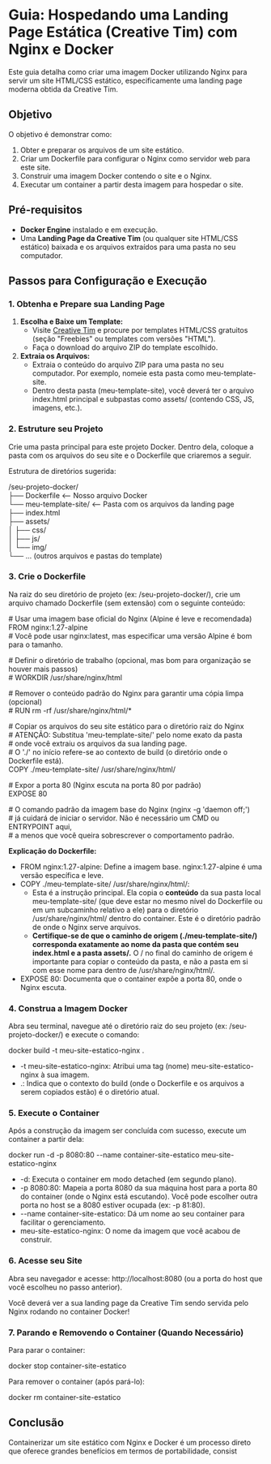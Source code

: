 # **Guia: Hospedando uma Landing Page Estática (Creative Tim) com Nginx e Docker**

Este guia detalha como criar uma imagem Docker utilizando Nginx para servir um site HTML/CSS estático, especificamente uma landing page moderna obtida da Creative Tim.

## **Objetivo**

O objetivo é demonstrar como:

1. Obter e preparar os arquivos de um site estático.  
2. Criar um Dockerfile para configurar o Nginx como servidor web para este site.  
3. Construir uma imagem Docker contendo o site e o Nginx.  
4. Executar um container a partir desta imagem para hospedar o site.

## **Pré-requisitos**

* **Docker Engine** instalado e em execução.  
* Uma **Landing Page da Creative Tim** (ou qualquer site HTML/CSS estático) baixada e os arquivos extraídos para uma pasta no seu computador.

## **Passos para Configuração e Execução**

### **1\. Obtenha e Prepare sua Landing Page**

1. **Escolha e Baixe um Template:**  
   * Visite [Creative Tim](https://www.creative-tim.com/) e procure por templates HTML/CSS gratuitos (seção "Freebies" ou templates com versões "HTML").  
   * Faça o download do arquivo ZIP do template escolhido.  
2. **Extraia os Arquivos:**  
   * Extraia o conteúdo do arquivo ZIP para uma pasta no seu computador. Por exemplo, nomeie esta pasta como meu-template-site.  
   * Dentro desta pasta (meu-template-site), você deverá ter o arquivo index.html principal e subpastas como assets/ (contendo CSS, JS, imagens, etc.).

### **2\. Estruture seu Projeto**

Crie uma pasta principal para este projeto Docker. Dentro dela, coloque a pasta com os arquivos do seu site e o Dockerfile que criaremos a seguir.

Estrutura de diretórios sugerida:

/seu-projeto-docker/  
├── Dockerfile                \<-- Nosso arquivo Docker  
└── meu-template-site/        \<-- Pasta com os arquivos da landing page  
    ├── index.html  
    ├── assets/  
    │   ├── css/  
    │   ├── js/  
    │   └── img/  
    └── ... (outros arquivos e pastas do template)

### **3\. Crie o Dockerfile**

Na raiz do seu diretório de projeto (ex: /seu-projeto-docker/), crie um arquivo chamado Dockerfile (sem extensão) com o seguinte conteúdo:

\# Usar uma imagem base oficial do Nginx (Alpine é leve e recomendada)  
FROM nginx:1.27-alpine  
\# Você pode usar nginx:latest, mas especificar uma versão Alpine é bom para o tamanho.

\# Definir o diretório de trabalho (opcional, mas bom para organização se houver mais passos)  
\# WORKDIR /usr/share/nginx/html

\# Remover o conteúdo padrão do Nginx para garantir uma cópia limpa (opcional)  
\# RUN rm \-rf /usr/share/nginx/html/\*

\# Copiar os arquivos do seu site estático para o diretório raiz do Nginx  
\# ATENÇÃO: Substitua 'meu-template-site/' pelo nome exato da pasta  
\#          onde você extraiu os arquivos da sua landing page.  
\# O './' no início refere-se ao contexto de build (o diretório onde o Dockerfile está).  
COPY ./meu-template-site/ /usr/share/nginx/html/

\# Expor a porta 80 (Nginx escuta na porta 80 por padrão)  
EXPOSE 80

\# O comando padrão da imagem base do Nginx (nginx \-g 'daemon off;')  
\# já cuidará de iniciar o servidor. Não é necessário um CMD ou ENTRYPOINT aqui,  
\# a menos que você queira sobrescrever o comportamento padrão.

**Explicação do Dockerfile:**

* FROM nginx:1.27-alpine: Define a imagem base. nginx:1.27-alpine é uma versão específica e leve.  
* COPY ./meu-template-site/ /usr/share/nginx/html/:  
  * Esta é a instrução principal. Ela copia o **conteúdo** da sua pasta local meu-template-site/ (que deve estar no mesmo nível do Dockerfile ou em um subcaminho relativo a ele) para o diretório /usr/share/nginx/html/ dentro do container. Este é o diretório padrão de onde o Nginx serve arquivos.  
  * **Certifique-se de que o caminho de origem (./meu-template-site/) corresponda exatamente ao nome da pasta que contém seu index.html e a pasta assets/.** O / no final do caminho de origem é importante para copiar o conteúdo da pasta, e não a pasta em si com esse nome para dentro de /usr/share/nginx/html/.  
* EXPOSE 80: Documenta que o container expõe a porta 80, onde o Nginx escuta.

### **4\. Construa a Imagem Docker**

Abra seu terminal, navegue até o diretório raiz do seu projeto (ex: /seu-projeto-docker/) e execute o comando:

docker build \-t meu-site-estatico-nginx .

* \-t meu-site-estatico-nginx: Atribui uma tag (nome) meu-site-estatico-nginx à sua imagem.  
* .: Indica que o contexto do build (onde o Dockerfile e os arquivos a serem copiados estão) é o diretório atual.

### **5\. Execute o Container**

Após a construção da imagem ser concluída com sucesso, execute um container a partir dela:

docker run \-d \-p 8080:80 \--name container-site-estatico meu-site-estatico-nginx

* \-d: Executa o container em modo detached (em segundo plano).  
* \-p 8080:80: Mapeia a porta 8080 da sua máquina host para a porta 80 do container (onde o Nginx está escutando). Você pode escolher outra porta no host se a 8080 estiver ocupada (ex: \-p 81:80).  
* \--name container-site-estatico: Dá um nome ao seu container para facilitar o gerenciamento.  
* meu-site-estatico-nginx: O nome da imagem que você acabou de construir.

### **6\. Acesse seu Site**

Abra seu navegador e acesse: http://localhost:8080 (ou a porta do host que você escolheu no passo anterior).

Você deverá ver a sua landing page da Creative Tim sendo servida pelo Nginx rodando no container Docker\!

### **7\. Parando e Removendo o Container (Quando Necessário)**

Para parar o container:

docker stop container-site-estatico

Para remover o container (após pará-lo):

docker rm container-site-estatico

## **Conclusão**

Containerizar um site estático com Nginx e Docker é um processo direto que oferece grandes benefícios em termos de portabilidade, consist